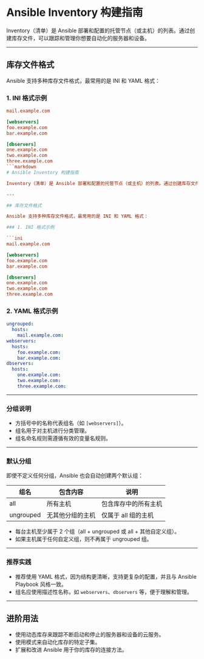 # Ansible Inventory 构建指南

Inventory（清单）是 Ansible 部署和配置的托管节点（或主机）的列表。通过创建库存文件，可以跟踪和管理你想要自动化的服务器和设备。

---

## 库存文件格式

Ansible 支持多种库存文件格式，最常用的是 INI 和 YAML 格式：

### 1. INI 格式示例

```ini
mail.example.com

[webservers]
foo.example.com
bar.example.com

[dbservers]
one.example.com
two.example.com
three.example.com
```markdown
# Ansible Inventory 构建指南

Inventory（清单）是 Ansible 部署和配置的托管节点（或主机）的列表。通过创建库存文件，可以跟踪和管理你想要自动化的服务器和设备。

---

## 库存文件格式

Ansible 支持多种库存文件格式，最常用的是 INI 和 YAML 格式：

### 1. INI 格式示例

```ini
mail.example.com

[webservers]
foo.example.com
bar.example.com

[dbservers]
one.example.com
two.example.com
three.example.com
```

### 2. YAML 格式示例

```yaml
ungrouped:
  hosts:
    mail.example.com:
webservers:
  hosts:
    foo.example.com:
    bar.example.com:
dbservers:
  hosts:
    one.example.com:
    two.example.com:
    three.example.com:
```

---

### 分组说明

- 方括号中的名称代表组名（如 `[webservers]`）。
- 组名用于对主机进行分类管理。
- 组名命名规则需遵循有效的变量名规则。

---

### 默认分组

即使不定义任何分组，Ansible 也会自动创建两个默认组：

| 组名       | 包含内容         | 说明                       |
| ---------- | ---------------- | -------------------------- |
| all        | 所有主机         | 包含库存中的所有主机        |
| ungrouped  | 无其他分组的主机 | 仅属于 all 组的主机         |

- 每台主机至少属于 2 个组（all + ungrouped 或 all + 其他自定义组）。
- 如果主机属于任何自定义组，则不再属于 ungrouped 组。

---

### 推荐实践

- 推荐使用 YAML 格式，因为结构更清晰，支持更复杂的配置，并且与 Ansible Playbook 风格一致。
- 组名应使用描述性名称，如 `webservers`、`dbservers` 等，便于理解和管理。

---

## 进阶用法

- 使用动态库存来跟踪不断启动和停止的服务器和设备的云服务。
- 使用模式来自动化库存的特定子集。
- 扩展和改进 Ansible 用于你的库存的连接方法。
```
